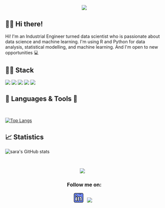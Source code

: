 

<p align="center"> <a href="https://github.com/denvercoder1/readme-typing-svg">
<img width="60%" src="https://readme-typing-svg.herokuapp.com?font=Orbitron&size=25&color=BF91F3&background=1A1B27&center=true&vCenter=true&duration=3000&pause=300&lines=<Hey,+There+👋>;<This+is+sara+😁>;<Glad+to+meet+you>">
</a></hp>

<!--
**SaraGhR/SaraGhR** is a ✨ _special_ ✨ repository because its `README.md` (this file) appears on your GitHub profile.

Here are some ideas to get you started:
-->


## :woman_technologist: Hi there!
Hi! I'm an Industrial Engineer turned data scientist who is passionate about data science and machine learning. I'm using R and Python for data analysis, statistical modelling, and machine learning.
And I'm open to new opportunities 💻

## :woman_technologist: Stack
![](https://img.shields.io/badge/Language-R-blue) ![](https://img.shields.io/badge/Language-Python-blue) ![](https://img.shields.io/badge/Language-SQL-blue)  ![](https://img.shields.io/badge/Theory-Statistics-orange) ![](https://img.shields.io/badge/Theory-Mathematics-orange)
 
<h2 >🔨 Languages & Tools 🔨</h2>
<br>
<div >
  
[![Top Langs](https://github-readme-stats.vercel.app/api/top-langs/?username=SaraGhR&layout=compact)](https://github.com/anuraghazra/github-readme-stats)
   
<h2 > 📈 Statistics </h2>
<div >
  
![sara's GitHub stats](https://github-readme-stats.vercel.app/api?username=SaraGhR&show_icons=true&theme=radical)
  
 </div>
 
<div align="center">

<br>
<p>
<a href="https://visitor-badge.glitch.me/#docs"><img src="https://visitor-badge.glitch.me/badge?page_id=SaraGhR.visitor-badge"></a>&nbsp; 
</a>&nbsp;
</div>

<h3 align="center">Follow me on:</h3>
<p align='center'>
<a href="https://www.linkedin.com/in/sara-ghasemi-rad"><img height="30" src="https://raw.githubusercontent.com/8bithemant/8bithemant/master/linkedin.png?raw=true"></a>&nbsp;&nbsp;
<a href="https://www.kaggle.com/saraghasemirad"><img height="30" src="https://img.shields.io/badge/Kaggle-20BEFF?style=for-the-badge&logo=Kaggle&logoColor=white"></a>&nbsp;&nbsp;
</p>


</div>
<br>

